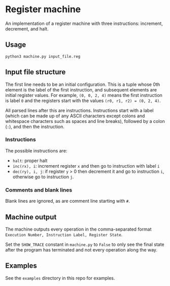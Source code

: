 # Register machine

An implementation of a register machine with three instructions: increment, decrement, and halt.

## Usage
`python3 machine.py input_file.reg`

## Input file structure
The first line needs to be an initial configuration. This is a tuple whose 0th element is the label of the first instruction, and subsequent elements are initial register values. For example, `(0, 0, 2, 4)` means the first instruction is label `0` and the registers start with the values `(r0, r1, r2) = (0, 2, 4)`.

All parsed lines after this are instructions. Instructions start with a label (which can be made up of any ASCII characters except colons and whitespace characters such as spaces and line breaks), followed by a colon (`:`), and then the instruction.

### Instructions

The possible instructions are:
- `halt`: proper halt
- `inc(rx), i`: increment register `x` and then go to instruction with label `i`
- `dec(ry), i, j`: if register `y` > 0 then decrement it and go to instruction `i`, otherwise go to instruction `j`.

### Comments and blank lines
Blank lines are ignored, as are comment line starting with `#`.

## Machine output
The machine outputs every operation in the comma-separated format `Execution Number, Instruction Label, Register State`.

Set the `SHOW_TRACE` constant in `machine.py` to `False` to only see the final state after the program has terminated and not every operation along the way.

## Examples
See the `examples` directory in this repo for examples.